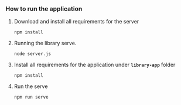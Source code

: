### How to run the application

1. Download and install all requirements for the server 

   ```
   npm install
   ```

2. Running the library serve. 

   ```
   node server.js
   ```
   
3. Install all requirements for the application under **`library-app`** folder

   ```
   npm install
   ```

4. Run the serve

   ```
   npm run serve
   ```


